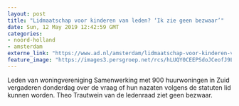 ```yaml
---
layout: post
title: "Lidmaatschap voor kinderen van leden? ‘Ik zie geen bezwaar’"
date: Sun, 12 May 2019 12:42:59 GMT
categories: 
- noord-holland 
- amsterdam 
externe_link: "https://www.ad.nl/amsterdam/lidmaatschap-voor-kinderen-van-leden-ik-zie-geen-bezwaar~a4f8d6be/"
feature_image: "https://images3.persgroep.net/rcs/hLUQY0CEEPSdoJCeofJ9LpE5nYg/diocontent/148092830/_fitwidth/400/?appId=21791a8992982cd8da851550a453bd7f&quality=0.7"
---
```


Leden van woningvereniging Samenwerking met 900 huurwoningen in Zuid vergaderen donderdag over de vraag of hun nazaten volgens de statuten lid kunnen worden. Theo Trautwein van de ledenraad ziet geen bezwaar.

